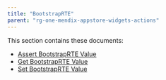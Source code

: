 ```yaml
---
title: "BootstrapRTE"
parent: "rg-one-mendix-appstore-widgets-actions"
---
```


This section contains these documents:

* [Assert BootstrapRTE Value](rg-one-assert-bootstraprte-value)
* [Get BootstrapRTE Value](rg-one-get-bootstraprte-value)
* [Set BootstrapRTE Value](rg-one-set-bootstraprte-value)
